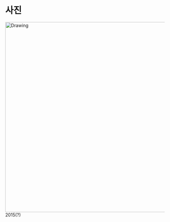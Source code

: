 # 사진

<img src="http://nuclear.korea.ac.kr/twiki/pub/Main/WebHome/IMG_3801.jpg" alt="Drawing" style="width: 600px;"/>
2015(?)
